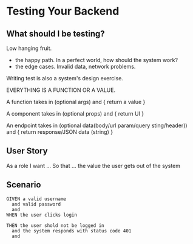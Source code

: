 # Testing Your Backend

## What should I be testing?

Low hanging fruit. 

  - the happy path. In a perfect world, how should the system work? 
  - the edge cases. Invalid data, network problems.

Writing test is also a system's design exercise.

EVERYTHING IS A FUNCTION OR A VALUE.

A function takes in (optional args) and { return a value }

A component takes in (optional props) and { return UI }

An endpoint takes in (optional data(body/url param/query sting/header)) and { return response/JSON data (string) }

## User Story

As a role
I want ...
So that ... the value the user gets out of the system

## Scenario

```
GIVEN a valid username
  and valid password
  and
WHEN the user clicks login

THEN the user shold not be logged in
  and the system responds with status code 401
  and
```
